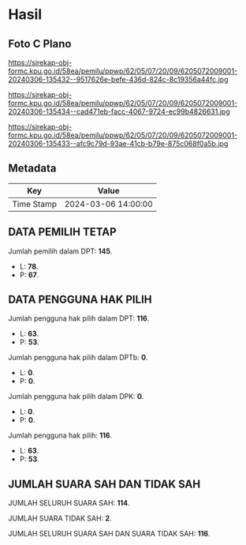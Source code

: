 # Hasil

## Foto C Plano

https://sirekap-obj-formc.kpu.go.id/58ea/pemilu/ppwp/62/05/07/20/09/6205072009001-20240306-135432--9517626e-befe-436d-824c-8c19356a44fc.jpg

https://sirekap-obj-formc.kpu.go.id/58ea/pemilu/ppwp/62/05/07/20/09/6205072009001-20240306-135434--cad471eb-facc-4067-9724-ec99b4826631.jpg

https://sirekap-obj-formc.kpu.go.id/58ea/pemilu/ppwp/62/05/07/20/09/6205072009001-20240306-135433--afc9c79d-93ae-41cb-b79e-875c068f0a5b.jpg


## Metadata

| Key        | Value               |
| ---------- | ------------------- |
| Time Stamp | 2024-03-06 14:00:00 |


## DATA PEMILIH TETAP

Jumlah pemilih dalam DPT: **145**.
 * L: **78**.
 * P: **67**.

## DATA PENGGUNA HAK PILIH

Jumlah pengguna hak pilih dalam DPT: **116**.
 * L: **63**.
 * P: **53**.

Jumlah pengguna hak pilih dalam DPTb: **0**.
 * L: **0**.
 * P: **0**.

Jumlah pengguna hak pilih dalam DPK: **0**.
 * L: **0**.
 * P: **0**.

Jumlah pengguna hak pilih: **116**.
 * L: **63**.
 * P: **53**.

## JUMLAH SUARA SAH DAN TIDAK SAH

JUMLAH SELURUH SUARA SAH: **114**.

JUMLAH SUARA TIDAK SAH: **2**.

JUMLAH SELURUH SUARA SAH DAN SUARA TIDAK SAH: **116**.


